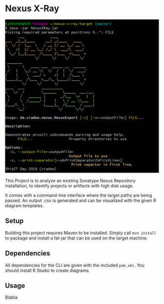 # Nexus X-Ray

![alt text](usage.png)

This Project is to analyze an existing Sonatype Nexus Repository 
installation, to identify projects or artifacts with high disk usage. 

It comes with a command-line interface where the target paths are 
being passed. An output .csv is generated and can be visualized
with the given R diagram templates.

## Setup

Building this project requires Maven to be installed. Simply 
call `mvn install` to package and install a fat-jar that
can be used on the target machine.


## Dependencies

All dependencies for the CLI are given with the included `pom.xml`. 
You should install R Studio to create diagrams.


## Usage

Blabla

